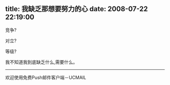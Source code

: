 title: 我缺乏那想要努力的心
date: 2008-07-22 22:19:00
---

竞争?

 对立?

 等级?

 我不知道我到底缺乏什么,需要什么。

----------------------------------
欢迎使用免费Push邮件客户端－UCMAIL